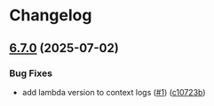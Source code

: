 # Changelog

## [6.7.0](https://github.com/cloud-scouts/terraform-aws-github-runner/compare/control-plane-v6.6.0...control-plane-v6.7.0) (2025-07-02)


### Bug Fixes

* add lambda version to context logs ([#1](https://github.com/cloud-scouts/terraform-aws-github-runner/issues/1)) ([c10723b](https://github.com/cloud-scouts/terraform-aws-github-runner/commit/c10723b07acf5a7bb1797b0f5d4b153ea5202d9c))
